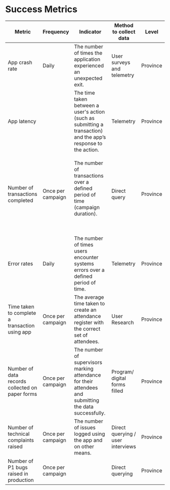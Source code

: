 # Success Metrics

| Metric                                          | Frequency         | Indicator                                                                                                       | Method to collect data            | Level    |
| ----------------------------------------------- | ----------------- | --------------------------------------------------------------------------------------------------------------- | --------------------------------- | -------- |
| App crash rate                                  | Daily             | The number of times the application experienced an unexpected exit.                                             | User surveys and telemetry        | Province |
| App latency                                     | <p><br></p>       | The time taken between a user's action (such as submitting a transaction) and the app’s response to the action. | Telemetry                         | Province |
| Number of transactions completed                | Once per campaign | <p>The number of transactions over a defined period of time (campaign duration).</p><p><br></p>                 | Direct query                      | Province |
| Error rates                                     | Daily             | The number of times users encounter systems errors over a defined period of time.                               | Telemetry                         | Province |
| Time taken to complete a transaction using app  | Once per campaign | The average time taken to create an attendance register with the correct set of attendees.                      | User Research                     | Province |
| Number of data records collected on paper forms | Once per campaign | The number of supervisors marking attendance for their attendees and submitting the data successfully.          | Program/ digital forms filled     | Province |
| Number of technical complaints raised           | Once per campaign | The number of issues logged using the app and on other means.                                                   | Direct querying / user interviews | Province |
| Number of P1 bugs raised in production          | Once per campaign | <p><br></p>                                                                                                     | Direct querying                   | Province |

